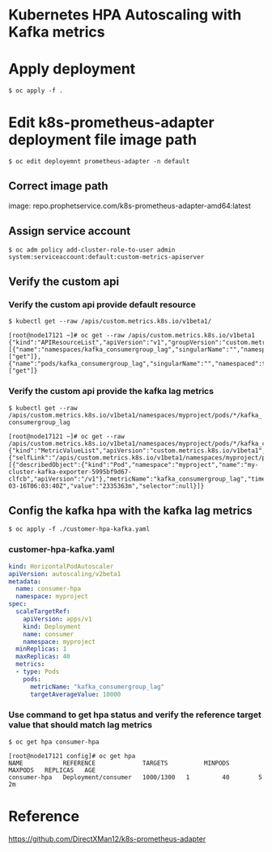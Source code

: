 
Kubernetes HPA Autoscaling with Kafka metrics
=============================================

# Apply deployment

``$ oc apply -f .``

# Edit k8s-prometheus-adapter deployment file image path

``$ oc edit deployemnt prometheus-adapter -n default``

 ## Correct image path
 image: repo.prophetservice.com/k8s-prometheus-adapter-amd64:latest

## Assign service account
``$ oc adm policy add-cluster-role-to-user admin system:serviceaccount:default:custom-metrics-apiserver`` 

## Verify the custom api
### Verify the custom api provide default resource 
``$ kubectl get --raw /apis/custom.metrics.k8s.io/v1beta1/``
```console
[root@node17121 ~]# oc get --raw /apis/custom.metrics.k8s.io/v1beta1
{"kind":"APIResourceList","apiVersion":"v1","groupVersion":"custom.metrics.k8s.io/v1beta1","resources":[{"name":"namespaces/kafka_consumergroup_lag","singularName":"","namespaced":false,"kind":"MetricValueList","verbs":["get"]},{"name":"pods/kafka_consumergroup_lag","singularName":"","namespaced":true,"kind":"MetricValueList","verbs":["get"]}
```

### Verify the custom api provide the kafka lag metrics
``$ kubectl get --raw /apis/custom.metrics.k8s.io/v1beta1/namespaces/myproject/pods/*/kafka_consumergroup_lag``
```console
[root@node17121 ~]# oc get --raw /apis/custom.metrics.k8s.io/v1beta1/namespaces/myproject/pods/*/kafka_consumergroup_lag
{"kind":"MetricValueList","apiVersion":"custom.metrics.k8s.io/v1beta1","metadata":{"selfLink":"/apis/custom.metrics.k8s.io/v1beta1/namespaces/myproject/pods/%2A/kafka_consumergroup_lag"},"items":[{"describedObject":{"kind":"Pod","namespace":"myproject","name":"my-cluster-kafka-exporter-5995bf9d67-clfcb","apiVersion":"/v1"},"metricName":"kafka_consumergroup_lag","timestamp":"2020-03-16T06:03:40Z","value":"2335363m","selector":null}]}
```
## Config the kafka hpa with the kafka lag metrics
``$ oc apply -f ./customer-hpa-kafka.yaml ``

### customer-hpa-kafka.yaml
```yaml
kind: HorizontalPodAutoscaler
apiVersion: autoscaling/v2beta1
metadata:
  name: consumer-hpa
  namespace: myproject
spec:
  scaleTargetRef:
    apiVersion: apps/v1
    kind: Deployment
    name: consumer
    namespace: myproject
  minReplicas: 1
  maxReplicas: 40
  metrics:
  - type: Pods
    pods:
      metricName: "kafka_consumergroup_lag"
      targetAverageValue: 10000
 ```

### Use command to get hpa status and verify the reference target value that should match lag metrics
``$ oc get hpa consumer-hpa``
```console
[root@node17121 config]# oc get hpa
NAME           REFERENCE             TARGETS          MINPODS   MAXPODS   REPLICAS   AGE
consumer-hpa   Deployment/consumer   1000/1300   1         40        5          2m
```

# Reference
https://github.com/DirectXMan12/k8s-prometheus-adapter